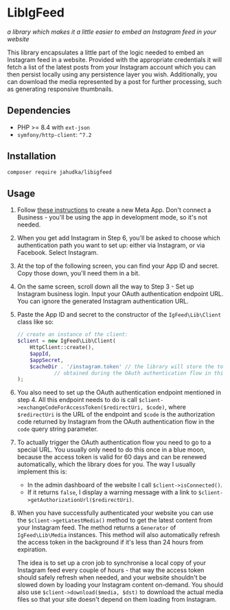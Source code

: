 # LibIgFeed

*a library which makes it a little easier to embed an Instagram feed in your website*

This library encapsulates a little part of the logic needed to embed an Instagram feed
in a website. Provided with the appropriate credentials it will fetch a list of the latest
posts from your Instagram account which you can then persist locally using any persistence
layer you wish. Additionally, you can download the media represented by a post for
further processing, such as generating responsive thumbnails.

## Dependencies
 - PHP >= 8.4 with `ext-json`
 - `symfony/http-client`: `^7.2`

## Installation

```bash
composer require jahudka/libigfeed
```

## Usage

 1. Follow [these instructions](https://developers.facebook.com/docs/instagram-platform/instagram-api-with-instagram-login/create-a-meta-app-with-instagram)
    to create a new Meta App. Don't connect a Business - you'll be using the 
    app in development mode, so it's not needed.

 2. When you get add Instagram in Step 6, you'll be asked to choose which 
    authentication path you want to set up: either via Instagram, or via 
    Facebook. Select Instagram.

 3. At the top of the following screen, you can find your App ID and secret.
    Copy those down, you'll need them in a bit.

 4. On the same screen, scroll down all the way to Step 3 - Set up Instagram 
    business login. Input your OAuth authentication endpoint URL. You can 
    ignore the generated Instagram authentication URL.

 5. Paste the App ID and secret to the constructor of the `IgFeed\Lib\Client` 
    class like so:
    ```php
    // create an instance of the client:
    $client = new IgFeed\Lib\Client(
        HttpClient::create(),
        $appId,
        $appSecret,
        $cacheDir . '/instagram.token' // the library will store the token
                // obtained during the OAuth authentication flow in this file
    );
    ```

 6. You also need to set up the OAuth authentication endpoint mentioned in 
    step 4. All this endpoint needs to do is call 
    `$client->exchangeCodeForAccessToken($redirectUri, $code)`, where
   `$redirectUri` is the URL of the endpoint and `$code` is the authorization 
    code returned by Instagram from the OAuth authentication flow in the 
    `code` query string parameter.

 7. To actually trigger the OAuth authentication flow you need to go to a 
    special URL. You usually only need to do this once in a blue moon, because
    the access token is valid for 60 days and can be renewed automatically, 
    which the library does for you. The way I usually implement this is:
     - In the admin dashboard of the website I call `$client->isConnected()`.
     - If it returns `false`, I display a warning message with a link to
       `$client->getAuthorizationUrl($redirectUri)`.

 8. When you have successfully authenticated your website you can use the 
    `$client->getLatestMedia()` method to get the latest content from your 
    Instagram feed. The method returns a `Generator` of `IgFeed\Lib\Media` 
    instances. This method will also automatically refresh the access token 
    in the background if it's less than 24 hours from expiration.

    The idea is to set up a cron job to synchronise a local copy of your
    Instagram feed every couple of hours - that way the access token should 
    safely refresh when needed, and your website shouldn't be slowed down by 
    loading your Instagram content on-demand. You should also use 
    `$client->download($media, $dst)` to download the actual media files so 
    that your site doesn't depend on them loading from Instagram.
